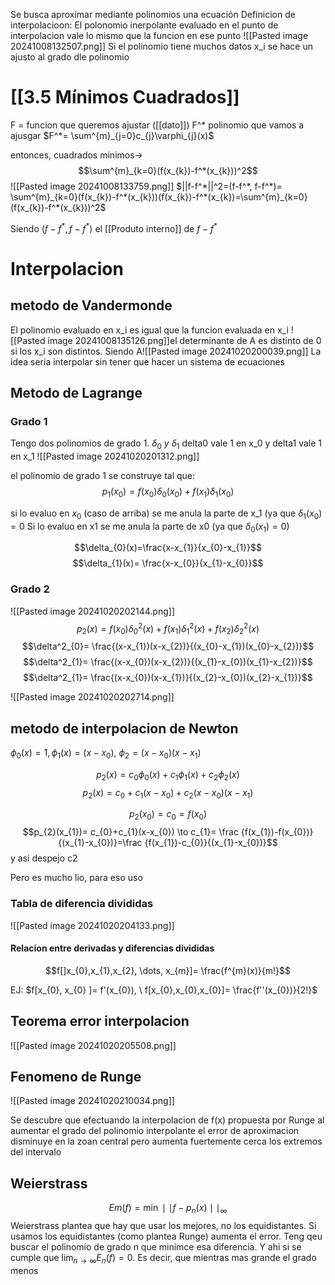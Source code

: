Se busca aproximar mediante polinomios una ecuación
Definicion de interpolacioon: El polonomio inerpolante evaluado en el punto de interpolacion vale lo mismo que la funcion en ese punto
![[Pasted image 20241008132507.png]]
Si el polinomio tiene muchos datos x_i se hace un ajusto al grado dle polinomio 

# [[3.5 Mínimos Cuadrados]]
F = funcion que queremos ajustar ([[dato]])
F^* polinomio que vamos a ajusgar 
$F^*= \sum^{m}_{j=0}c_{j}\varphi_{j}(x)$

entonces, cuadrados minimos-> $$\sum^{m}_{k=0}(f(x_{k})-f^*(x_{k}))^2$$![[Pasted image 20241008133759.png]]
$||f-f^*||^2=(f-f^*, f-f^*)= \sum^{m}_{k=0}(f(x_{k})-f^*(x_{k}))(f(x_{k})-f^*(x_{k})=\sum^{m}_{k=0}(f(x_{k})-f^*(x_{k}))^2$

Siendo $(f-f^*, f-f^*)$ el [[Produto interno]] de $f -f^*$



# Interpolacion 

## metodo de Vandermonde 

El polinomio evaluado en x_i es igual que la funcion evaluada en x_i
![[Pasted image 20241008135126.png]]el determinante de A es distinto de 0 si los x_i son distintos. Siendo A![[Pasted image 20241020200039.png]]
La idea seria interpolar sin tener que hacer un sistema de ecuaciones 


## Metodo de Lagrange 
### Grado 1
Tengo dos polinomios de grado 1. $\delta_{0} \ y \ \delta_{1}$
delta0 vale 1 en x_0 y delta1 vale 1 en x_1
![[Pasted image 20241020201312.png]]

el polinomio de grado 1 se construye tal que: 
$$p_{1}(x_{0})= f(x_{0})\delta_{0}(x_{0})+f(x_{1})\delta_{1}(x_{0})$$

si lo evaluo en $x_{0}$ (caso de arriba) se me anula la parte de x_1 (ya que $\delta_{1}(x_{0})=0$
Si lo evaluo en x1 se me anula la parte de x0 (ya que $\delta_{0}(x_{1})=0$)


$$\delta_{0}(x)=\frac{x-x_{1}}{x_{0}-x_{1}}$$
$$\delta_{1}(x)= \frac{x-x_{0}}{x_{1}-x_{0}}$$


### Grado 2
![[Pasted image 20241020202144.png]]$$p_{2}(x)= f(x_{0})\delta^2_{0}(x)+f(x_{1})\delta^2_{1}(x)+f(x_{2})\delta^2_{2}(x)$$
$$\delta^2_{0}= \frac{(x-x_{1})(x-x_{2})}{(x_{0}-x_{1})(x_{0}-x_{2})}$$
$$\delta^2_{1}= \frac{(x-x_{0})(x-x_{2})}{(x_{1}-x_{0})(x_{1}-x_{2})}$$
$$\delta^2_{1}= \frac{(x-x_{0})(x-x_{1})}{(x_{2}-x_{0})(x_{2}-x_{1})}$$

![[Pasted image 20241020202714.png]]

## metodo de interpolacion de Newton 

$\phi_{0}(x)=1, \phi_{1}(x)=(x-x_{0}), \ \phi_{2}=(x-x_{0})(x-x_{1})$

$$p_{2}(x)= c_{0}\phi_{0}(x)+c_{1}\phi_{1}(x)+c_{2}\phi_{2}(x)$$
$$p_{2}(x)= c_{0}+c_{1}(x-x_{0})+c_{2}(x-x_{0})(x-x_{1})$$

$$p_{2}(x_{0})= c_{0}=f(x_{0})$$
$$p_{2}(x_{1})= c_{0}+c_{1}(x-x_{0}) \to c_{1}= \frac {f(x_{1})-f(x_{0})}{(x_{1}-x_{0})}=\frac {f(x_{1})-c_{0}}{(x_{1}-x_{0})}$$
y asi despejo c2

Pero es mucho lio, para eso uso 

### Tabla de diferencia divididas 

![[Pasted image 20241020204133.png]]

#### Relacion entre derivadas y diferencias divididas
$$f[]x_{0},x_{1},x_{2}, \dots, x_{m}]= \frac{f^{m}(x)}{m!}$$

EJ: $f[x_{0}, x_{0} ]= f'(x_{0}), \ f[x_{0},x_{0},x_{0}]= \frac{f''(x_{0})}{2!}$



## Teorema error interpolacion 
![[Pasted image 20241020205508.png]]

## Fenomeno de Runge 
![[Pasted image 20241020210034.png]]

Se descubre que efectuando la interpolacion de f(x) propuesta por Runge al aumentar el grado del polinomio interpolante el error de aproximacion disminuye en la zoan central pero aumenta fuertemente cerca los extremos del intervalo


## Weierstrass 
$$Em(f)= \min\mid\mid f-p_{n}(x)\mid\mid_{\infty}$$
Weierstrass plantea que hay que usar los mejores, no los equidistantes. Si usamos los equidistantes (como plantea Runge) aumenta el error. Teng qeu buscar el polinomio de grado n que minimce esa diferencia. Y ahi si se cumple que $\lim_{ n \to \infty }E_{n}(f)= 0$. Es decir, que mientras mas grande el grado menos 
